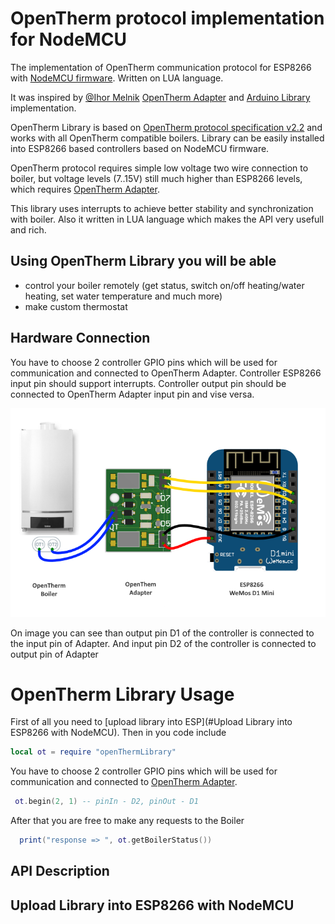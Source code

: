 # OpenTherm protocol implementation for NodeMCU
The implementation of OpenTherm communication protocol for ESP8266 with [NodeMCU firmware](https://nodemcu.readthedocs.io). Written on LUA language. 

It was inspired by [@Ihor Melnik](https://github.com/ihormelnyk) [OpenTherm Adapter](http://ihormelnyk.com/opentherm_adapter) and [Arduino Library](https://github.com/ihormelnyk/opentherm_library) implementation.

OpenTherm Library is based on [OpenTherm protocol specification v2.2](http://ihormelnyk.com/Content/Pages/opentherm_library/Opentherm%20Protocol%20v2-2.pdf) and works with all OpenTherm compatible boilers. Library can be easily installed into ESP8266 based controllers based on NodeMCU firmware.

OpenTherm protocol requires simple low voltage two wire connection to boiler, but voltage levels (7..15V) still much higher than ESP8266 levels, which requires [OpenTherm Adapter](http://ihormelnyk.com/opentherm_adapter).

This library uses interrupts to achieve better stability and synchronization with boiler. Also it written in LUA language which makes the API very usefull and rich.

 ## Using OpenTherm Library you will be able
 - control your boiler remotely (get status, switch on/off heating/water heating, set water temperature and much more)
 - make custom thermostat
 
 ## Hardware Connection
 You have to choose 2 controller GPIO pins which will be used for communication and connected to OpenTherm Adapter. Controller ESP8266 input pin should support interrupts. Controller output pin should be connected to OpenTherm Adapter input pin and vise versa.
 
 ![image](doc/opentherm_adapter_esp8266_connection.png)
 
 On image you can see than output pin D1 of the controller is connected to the input pin of Adapter. And input pin D2 of the controller is connected to output pin of Adapter
 
 # OpenTherm Library Usage 
 First of all you need to [upload library into ESP](#Upload Library into ESP8266 with NodeMCU). Then in you code include 
 
 ```lua
 local ot = require "openThermLibrary"
 ```
 You have to choose 2 controller GPIO pins which will be used for communication and connected to [OpenTherm Adapter](http://ihormelnyk.com/opentherm_adapter). 
 
 ```lua
  ot.begin(2, 1) -- pinIn - D2, pinOut - D1
  ```
  
  After that you are free to make any requests to the Boiler
  
 ```lua
   print("response => ", ot.getBoilerStatus())
``` 

## API Description

## Upload Library into ESP8266 with NodeMCU
